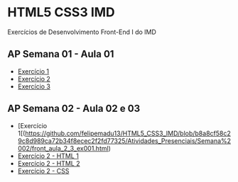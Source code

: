 # HTML5 CSS3 IMD
 Exercícios de Desenvolvimento Front-End I do IMD
 
 ## AP Semana 01 - Aula 01
 * [Exercício 1](https://github.com/felipemadu13/HTML5_CSS3_IMD/blob/b8a8cf58c29c8d989ca72b34f8ecec2f2fd77325/Atividades_Presenciais/Semana%2001/front_aula1_ex001.html)
 * [Exercício 2](https://github.com/felipemadu13/HTML5_CSS3_IMD/blob/b8a8cf58c29c8d989ca72b34f8ecec2f2fd77325/Atividades_Presenciais/Semana%2001/front_aula1_ex002.html)
 * [Exercício 3](https://github.com/felipemadu13/HTML5_CSS3_IMD/blob/b8a8cf58c29c8d989ca72b34f8ecec2f2fd77325/Atividades_Presenciais/Semana%2001/front_aula1_ex003.html)
 
 ## AP Semana 02 - Aula 02 e 03
 * [Exercício 1[(https://github.com/felipemadu13/HTML5_CSS3_IMD/blob/b8a8cf58c29c8d989ca72b34f8ecec2f2fd77325/Atividades_Presenciais/Semana%2002/front_aula_2_3_ex001.html)
 * [Exercício 2 - HTML 1](https://github.com/felipemadu13/HTML5_CSS3_IMD/blob/b8a8cf58c29c8d989ca72b34f8ecec2f2fd77325/Atividades_Presenciais/Semana%2002/front_aula_2_3_ex002_pag1.html)
 * [Exercício 2 - HTML 2](https://github.com/felipemadu13/HTML5_CSS3_IMD/blob/b8a8cf58c29c8d989ca72b34f8ecec2f2fd77325/Atividades_Presenciais/Semana%2002/front_aula_2_3_ex002_pag2.html)
 * [Exercício 2 - CSS](https://github.com/felipemadu13/HTML5_CSS3_IMD/blob/b8a8cf58c29c8d989ca72b34f8ecec2f2fd77325/Atividades_Presenciais/Semana%2002/front_aula_2_3_ex002_css.css)
